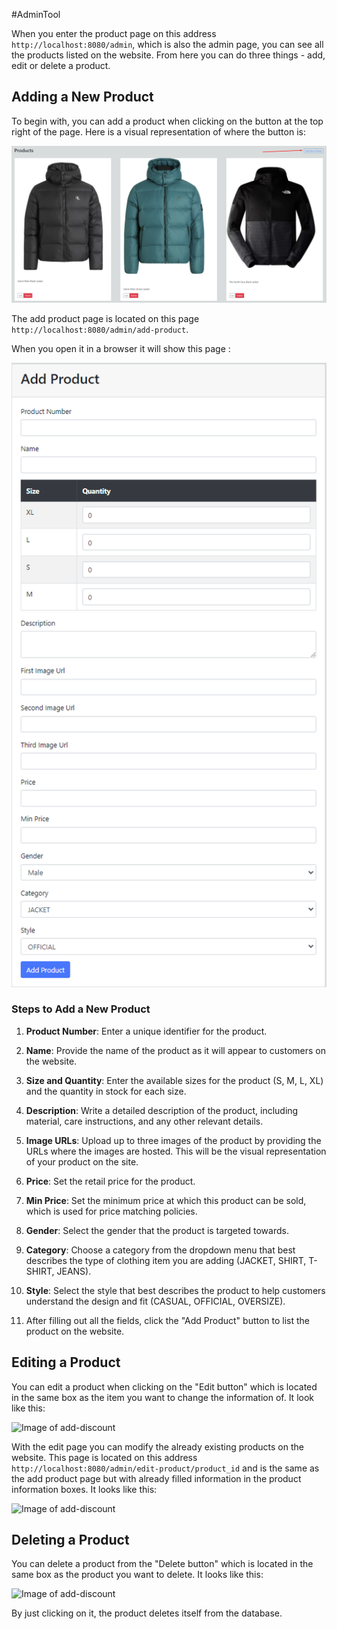#AdminTool 

When you enter the product page on this address `http://localhost:8080/admin`, which is also the admin page, you can see all the products listed on the website. From here you can do three things -  add, edit or delete a product.

## Adding a New Product

To begin with, you can add a product when clicking on the button at the top right of the page. Here is a visual representation of where the button is: 

![Image of add-discount](../../../Images/add-product-button.png)

The add product page is located on this page `http://localhost:8080/admin/add-product`.

When you open it in a browser it will show this page :

![Image of add-discount](../../../Images/add-product.png)

### Steps to Add a New Product

1. **Product Number**: Enter a unique identifier for the product.
    
2. **Name**: Provide the name of the product as it will appear to customers on the website.
    
3. **Size and Quantity**: Enter the available sizes for the product (S, M, L, XL) and the quantity in stock for each size.
    
4. **Description**: Write a detailed description of the product, including material, care instructions, and any other relevant details.
    
5. **Image URLs**: Upload up to three images of the product by providing the URLs where the images are hosted. This will be the visual representation of your product on the site.
    
6. **Price**: Set the retail price for the product.
    
7. **Min Price**: Set the minimum price at which this product can be sold, which is used for price matching policies.
    
8. **Gender**: Select the gender that the product is targeted towards.
    
9. **Category**: Choose a category from the dropdown menu that best describes the type of clothing item you are adding (JACKET, SHIRT, T-SHIRT, JEANS).
    
10. **Style**: Select the style that best describes the product to help customers understand the design and fit (CASUAL, OFFICIAL, OVERSIZE).
    
11. After filling out all the fields, click the "Add Product" button to list the product on the website.

## Editing a Product

You can edit a product when clicking on the "Edit button" which is located in the same box as the item you want to change the information of. It look like this:

![Image of add-discount](edit-product.png)

With the edit page you can modify the already existing products on the website. This page is located on this address `http://localhost:8080/admin/edit-product/product_id` and is the same as the add product page but with already filled information in the product information boxes.
It looks like this:

![Image of add-discount](edit-product-page.png)

## Deleting a Product

You can delete a product from the "Delete button" which is located in the same box as the product you want to delete. It looks like this:

![Image of add-discount](delete-product.png)

By just clicking on it, the product deletes itself from the database.



